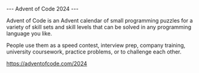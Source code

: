 --- Advent of Code 2024 ---

Advent of Code is an Advent calendar of small programming puzzles for a variety of skill sets and skill levels that can be solved in any programming language you like.

People use them as a speed contest, interview prep, company training, university coursework, practice problems, or to challenge each other.

https://adventofcode.com/2024 
